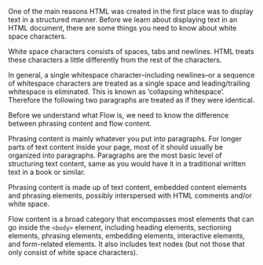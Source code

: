 One of the main reasons HTML was created in the first place was to display text in a structured manner. Before we learn about displaying text in an HTML document, there are some things you need to know about white space characters.

White space characters consists of spaces, tabs and newlines. HTML treats these characters a little differently from the rest of the characters.

In general, a single whitespace character–including newlines–or a sequence of whitespace characters are treated as a single space and leading/trailing whitespace is eliminated. This is known as ‘collapsing whitespace’. Therefore the following two paragraphs are treated as if they were identical. 

Before we understand what Flow is, we need to know the difference between phrasing content and flow content.

Phrasing content is mainly whatever you put into paragraphs. For longer parts of text content inside your page, most of it should usually be organized into paragraphs. Paragraphs are the most basic level of structuring text content, same as you would have it in a traditional written text in a book or similar.

Phrasing content is made up of text content, embedded content elements and phrasing elements, possibly interspersed with HTML comments and/or white space.

Flow content is a broad category that encompasses most elements that can go inside the `<body>` element, including heading elements, sectioning elements, phrasing elements, embedding elements, interactive elements, and form-related elements. It also includes text nodes (but not those that only consist of white space characters).